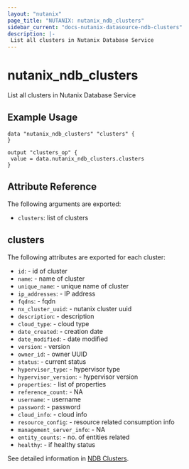 ```yaml
---
layout: "nutanix"
page_title: "NUTANIX: nutanix_ndb_clusters"
sidebar_current: "docs-nutanix-datasource-ndb-clusters"
description: |-
 List all clusters in Nutanix Database Service
---
```


# nutanix_ndb_clusters

List all clusters in Nutanix Database Service

## Example Usage

```hcl
data "nutanix_ndb_clusters" "clusters" {
}

output "clusters_op" {
 value = data.nutanix_ndb_clusters.clusters
}

```

## Attribute Reference

The following arguments are exported:

* `clusters`: list of clusters

## clusters

The following attributes are exported for each cluster:

* `id`: - id of cluster
* `name`: - name of cluster
* `unique_name`: - unique name of cluster
* `ip_addresses`: - IP address
* `fqdns`: - fqdn
* `nx_cluster_uuid`: - nutanix cluster uuid
* `description`: - description
* `cloud_type`: - cloud type
* `date_created`: - creation date
* `date_modified`: - date modified
* `version`: - version
* `owner_id`: - owner UUID
* `status`: - current status
* `hypervisor_type`: - hypervisor type
* `hypervisor_version`: - hypervisor version
* `properties`: - list of properties
* `reference_count`: - NA
* `username`: - username 
* `password`: - password
* `cloud_info`: - cloud info
* `resource_config`: - resource related consumption info
* `management_server_info`: - NA
* `entity_counts`: - no. of entities related
* `healthy`: - if healthy status

See detailed information in [NDB Clusters](https://www.nutanix.dev/api_references/ndb/#/b00cac8329db1-get-a-list-of-all-clusters).
